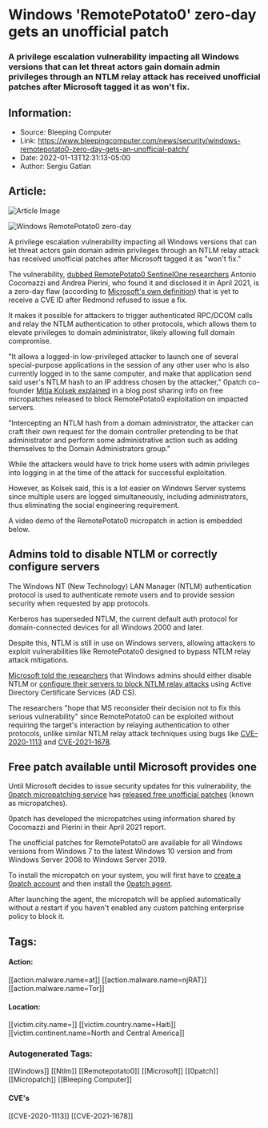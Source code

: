 # Windows 'RemotePotato0' zero-day gets an unofficial patch
### A privilege escalation vulnerability impacting all Windows versions that can let threat actors gain domain admin privileges through an NTLM relay attack has received unofficial patches after Microsoft tagged it as won't fix.

## Information:
+ Source: Bleeping Computer
+ Link: https://www.bleepingcomputer.com/news/security/windows-remotepotato0-zero-day-gets-an-unofficial-patch/
+ Date: 2022-01-13T12:31:13-05:00
+ Author: Sergiu Gatlan


## Article:
![Article Image](https://www.bleepstatic.com/content/hl-images/2021/07/23/Windows-attack.jpg)

![Windows RemotePotato0 zero-day](https://www.bleepstatic.com/content/hl-images/2021/07/23/Windows-attack.jpg)


A privilege escalation vulnerability impacting all Windows versions that can let threat actors gain domain admin privileges through an NTLM relay attack has received unofficial patches after Microsoft tagged it as "won't fix."


The vulnerability, [dubbed RemotePotato0 SentinelOne researchers](https://www.sentinelone.com/labs/relaying-potatoes-another-unexpected-privilege-escalation-vulnerability-in-windows-rpc-protocol/) Antonio Cocomazzi and Andrea Pierini, who found it and disclosed it in April 2021, is a zero-day flaw (according to [Microsoft's own definition](https://docs.microsoft.com/en-us/microsoft-365/security/defender-endpoint/tvm-zero-day-vulnerabilities)) that is yet to receive a CVE ID after Redmond refused to issue a fix.


It makes it possible for attackers to trigger authenticated RPC/DCOM calls and relay the NTLM authentication to other protocols, which allows them to elevate privileges to domain administrator, likely allowing full domain compromise.


"It allows a logged-in low-privileged attacker to launch one of several special-purpose applications in the session of any other user who is also currently logged in to the same computer, and make that application send said user's NTLM hash to an IP address chosen by the attacker," 0patch co-founder [Mitja Kolsek explained](https://blog.0patch.com/2022/01/free-micropatches-for-remotepotato0.html) in a blog post sharing info on free micropatches released to block RemotePotato0 exploitation on impacted servers.


"Intercepting an NTLM hash from a domain administrator, the attacker can craft their own request for the domain controller pretending to be that administrator and perform some administrative action such as adding themselves to the Domain Administrators group."


While the attackers would have to trick home users with admin privileges into logging in at the time of the attack for successful exploitation.


However, as Kolsek said, this is a lot easier on Windows Server systems since multiple users are logged simultaneously, including administrators, thus eliminating the social engineering requirement.


A video demo of the RemotePotato0 micropatch in action is embedded below.



Admins told to disable NTLM or correctly configure servers
----------------------------------------------------------


The Windows NT (New Technology) LAN Manager (NTLM) authentication protocol is used to authenticate remote users and to provide session security when requested by app protocols.


Kerberos has superseded NTLM, the current default auth protocol for domain-connected devices for all Windows 2000 and later.


Despite this, NTLM is still in use on Windows servers, allowing attackers to exploit vulnerabilities like RemotePotato0 designed to bypass NTLM relay attack mitigations.


[Microsoft told the researchers](https://www.sentinelone.com/labs/relaying-potatoes-another-unexpected-privilege-escalation-vulnerability-in-windows-rpc-protocol/) that Windows admins should either disable NTLM or [configure their servers to block NTLM relay attacks](http://Active%20Directory%20Certificate%20Services%20(AD%20CS)) using Active Directory Certificate Services (AD CS).


The researchers "hope that MS reconsider their decision not to fix this serious vulnerability" since RemotePotato0 can be exploited without requiring the target's interaction by relaying authentication to other protocols, unlike similar NTLM relay attack techniques using bugs like [CVE-2020-1113](https://blog.compass-security.com/2020/05/relaying-ntlm-authentication-over-rpc/) and [CVE-2021-1678](https://www.crowdstrike.com/blog/cve-2021-1678-printer-spooler-relay-security-advisory/).


Free patch available until Microsoft provides one
-------------------------------------------------


Until Microsoft decides to issue security updates for this vulnerability, the [0patch micropatching service](https://0patch.com/) has [released free unofficial patches](https://twitter.com/0patch/status/1458545386243727361) (known as micropatches).


0patch has developed the micropatches using information shared by Cocomazzi and Pierini in their April 2021 report.


The unofficial patches for RemotePotato0 are available for all Windows versions from Windows 7 to the latest Windows 10 version and from Windows Server 2008 to Windows Server 2019.


To install the micropatch on your system, you will first have to [create a 0patch account](https://central.0patch.com/) and then install the [0patch agent](https://0patch.com/).


After launching the agent, the micropatch will be applied automatically without a restart if you haven't enabled any custom patching enterprise policy to block it.





## Tags:

#### Action:
[[action.malware.name=at]] [[action.malware.name=njRAT]] [[action.malware.name=Tor]]

#### Location:
[[victim.city.name=]] [[victim.country.name=Haiti]] [[victim.continent.name=North and Central America]]

### Autogenerated Tags:
[[Windows]] [[Ntlm]] [[Remotepotato0]] [[Microsoft]] [[0patch]] [[Micropatch]] [[Bleeping Computer]]
#### CVE's
[[CVE-2020-1113]] [[CVE-2021-1678]]

